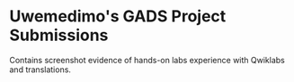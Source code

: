 # Uwemedimo's GADS Project Submissions
Contains screenshot evidence of hands-on labs experience with Qwiklabs and translations.
